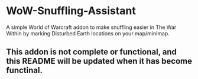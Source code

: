 # WoW-Snuffling-Assistant
A simple World of Warcraft addon to make snuffling easier in The War Within by marking Disturbed Earth locations on your map/minimap.

## This addon is not complete or functional, and this README will be updated when it has become functinal.
